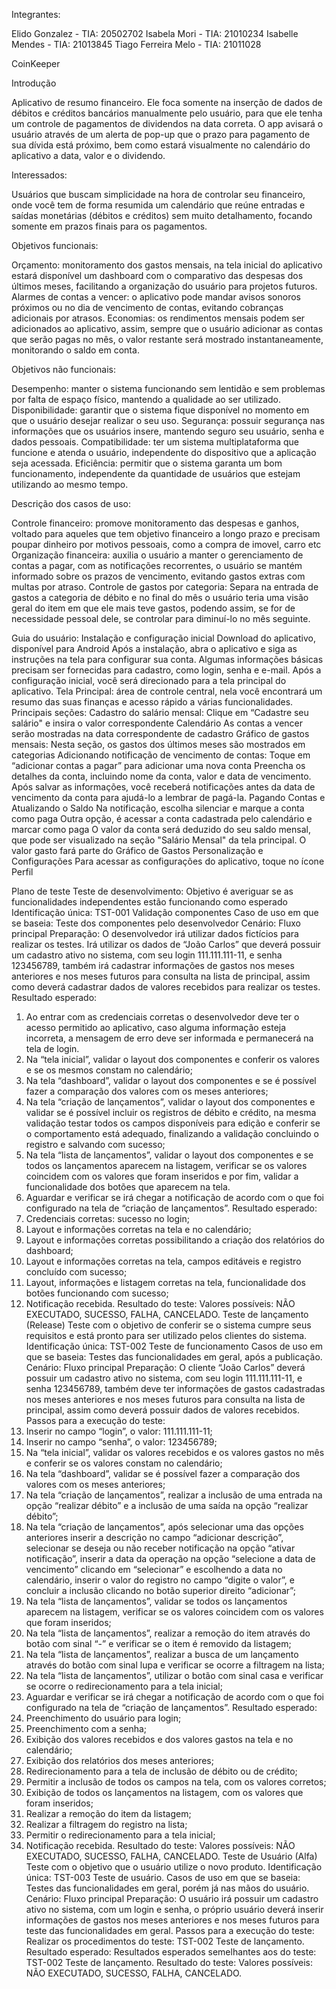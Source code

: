 
Integrantes:

Elido Gonzalez - TIA: 20502702
Isabela Mori - TIA: 21010234
Isabelle Mendes - TIA: 21013845
Tiago Ferreira Melo - TIA: 21011028

CoinKeeper

Introdução

Aplicativo de resumo financeiro. Ele foca somente na inserção de dados de débitos e créditos bancários manualmente pelo usuário, para que ele tenha um controle de pagamentos de dividendos na data correta. O app avisará o usuário através de um alerta de pop-up que o prazo para pagamento de sua dívida está próximo, bem como estará visualmente no calendário do aplicativo a data, valor e o dividendo.

Interessados:

Usuários que buscam simplicidade na hora de controlar seu financeiro, onde você tem de forma resumida um calendário que reúne entradas e saídas monetárias (débitos e créditos) sem muito detalhamento, focando somente em prazos finais para os pagamentos.

Objetivos funcionais:

Orçamento: monitoramento dos gastos mensais, na tela inicial do aplicativo estará disponível um dashboard com o comparativo das despesas dos últimos meses, facilitando a organização do usuário para projetos futuros. 
Alarmes de contas a vencer: o aplicativo pode mandar avisos sonoros próximos ou no dia de vencimento de contas, evitando cobranças adicionais por atrasos. 
Economias: os rendimentos mensais podem ser adicionados ao aplicativo, assim, sempre que o usuário adicionar as contas que serão pagas no mês, o valor restante será mostrado instantaneamente, monitorando o saldo em conta.


Objetivos não funcionais:

Desempenho: manter o sistema funcionando sem lentidão e sem problemas por falta de espaço físico, mantendo a qualidade ao ser utilizado.
Disponibilidade: garantir que o sistema fique disponível no momento em que o usuário desejar realizar o seu uso.
Segurança: possuir segurança nas informações que os usuários insere, mantendo seguro seu usuário, senha e dados pessoais.
Compatibilidade: ter um sistema multiplataforma que funcione e atenda o usuário, independente do dispositivo que a aplicação seja acessada.
Eficiência: permitir que o sistema garanta um bom funcionamento, independente da quantidade de usuários que estejam utilizando ao mesmo tempo.

Descrição dos casos de uso:

Controle financeiro: promove monitoramento das despesas e ganhos, voltado para aqueles que tem objetivo financeiro a longo prazo e precisam poupar dinheiro por motivos pessoais, como a compra de imovel, carro etc
Organização financeira: auxilia o usuário a manter o gerenciamento de contas a pagar, com as notificações recorrentes, o usuário se mantém informado sobre os prazos de vencimento, evitando gastos extras com multas por atraso.
Controle de gastos por categoria: Separa na entrada de gastos a categoria de débito e no final do mês o usuário teria uma visão geral do item em que ele mais teve gastos, podendo assim, se for de necessidade pessoal dele, se controlar para diminuí-lo no mês seguinte.

Guia do usuário:
Instalação e configuração inicial 
Download do aplicativo, disponível para Android
Após a instalação, abra o aplicativo e siga as instruções na tela para configurar sua conta. Algumas informações básicas precisam ser fornecidas para cadastro, como login, senha e e-mail.
Após a configuração inicial, você será direcionado para a tela principal do aplicativo.
Tela Principal: área de controle central, nela você encontrará um resumo das suas finanças e acesso rápido a várias funcionalidades. Principais seções:
Cadastro do salário mensal: 
Clique em “Cadastre seu salário" e insira o valor correspondente
Calendário 
As contas a vencer serão mostradas na data correspondente de cadastro
Gráfico de gastos mensais:
Nesta seção, os gastos dos últimos meses são mostrados em categorias 
Adicionando notificação de vencimento de contas:
Toque em “adicionar contas a pagar” para adicionar uma nova conta
Preencha os detalhes da conta, incluindo nome da conta, valor e data de vencimento.
Após salvar as informações, você receberá notificações antes da data de vencimento da conta para ajudá-lo a lembrar de pagá-la.
Pagando Contas e Atualizando o Saldo 
Na notificação, escolha silenciar e marque a conta como paga 
Outra opção, é acessar a conta cadastrada pelo calendário e marcar como paga 
 O valor da conta será deduzido do seu saldo mensal, que pode ser visualizado na seção "Salário Mensal" da tela principal.
O valor gasto fará parte do Gráfico de Gastos
Personalização e Configurações
Para acessar as configurações do aplicativo, toque no ícone Perfil

Plano de teste
Teste de desenvolvimento: 
Objetivo é averiguar se as funcionalidades independentes estão funcionando como esperado
Identificação única: 
TST-001 Validação componentes
Caso de uso em que se baseia: 
Teste dos componentes pelo desenvolvedor
Cenário:
Fluxo principal
Preparação:
O desenvolvedor irá utilizar dados fictícios para realizar os testes. Irá utilizar os dados de “João Carlos” que deverá possuir um cadastro ativo no sistema, com  seu login 111.111.111-11, e senha 123456789, também irá cadastrar informações de gastos nos meses anteriores e nos meses futuros para consulta na lista de principal, assim como deverá cadastrar dados de valores recebidos para realizar os testes.
Resultado esperado: 
1) Ao entrar com as credenciais corretas o desenvolvedor deve ter o acesso permitido ao aplicativo, caso alguma informação esteja incorreta, a mensagem de erro deve ser informada e permanecerá na tela de login. 
2) Na “tela inicial”, validar o layout dos componentes e conferir os valores e se os mesmos constam no calendário;
3) Na tela “dashboard”, validar o layout dos componentes e se é possível fazer a comparação dos valores com os meses anteriores;
4) Na tela “criação de lançamentos”, validar o layout dos componentes e validar se é possível incluir os registros de débito e crédito, na mesma validação testar todos os campos disponíveis para edição e conferir se o comportamento está adequado, finalizando a validação concluindo o registro e salvando com sucesso;
5) Na tela “lista de lançamentos”, validar o layout dos componentes e se todos os lançamentos aparecem na listagem, verificar se os valores coincidem com os valores que foram inseridos e por fim, validar a funcionalidade dos botões que aparecem na tela.
6) Aguardar e verificar se irá chegar a notificação de acordo com o que foi configurado na tela de “criação de lançamentos”.
Resultado esperado:
1) Credenciais corretas: sucesso no login;
2) Layout e informações corretas na tela e no calendário;
3) Layout e informações corretas possibilitando a criação dos relatórios do dashboard;
4) Layout e informações corretas na tela, campos editáveis e registro concluído com sucesso;
5) Layout, informações e listagem corretas na tela, funcionalidade dos botões funcionando com sucesso;
6) Notificação recebida.
Resultado do teste:
Valores possíveis: NÃO EXECUTADO, SUCESSO, FALHA, CANCELADO.
Teste de lançamento (Release)
Teste com o objetivo de conferir se o sistema cumpre seus requisitos e está pronto para ser utilizado pelos clientes do sistema.
Identificação única:
TST-002 Teste de funcionamento
Casos de uso em que se baseia:
Testes das funcionalidades em geral, após a publicação.
Cenário:
Fluxo principal
Preparação:
O cliente “João Carlos” deverá possuir um cadastro ativo no sistema, com  seu login 111.111.111-11, e senha 123456789, também deve ter informações de gastos cadastradas nos meses anteriores e nos meses futuros para consulta na lista de principal, assim como deverá possuir dados de valores recebidos.
Passos para a execução do teste:
1) Inserir no campo “login”, o valor: 111.111.111-11;
2) Inserir no campo “senha”, o valor: 123456789;
3) Na “tela inicial”, validar os valores recebidos e os valores gastos no mês e conferir se os valores constam no calendário;
4) Na tela “dashboard”, validar se é possível fazer a comparação dos valores com os meses anteriores;
5) Na tela “criação de lançamentos”, realizar a inclusão de uma entrada na opção “realizar débito” e a inclusão de uma saída na opção “realizar débito”;
6) Na tela “criação de lançamentos”, após selecionar uma das opções anteriores inserir a descrição no campo “adicionar descrição”, selecionar se deseja ou não receber notificação na opção “ativar notificação”, inserir a data da operação na opção “selecione a data de vencimento” clicando em “selecionar” e escolhendo a data no calendário, inserir o valor do registro no campo “digite o valor”, e concluir a inclusão clicando no botão superior direito “adicionar”;
7) Na tela “lista de lançamentos”, validar se todos os lançamentos aparecem na listagem, verificar se os valores coincidem com os valores que foram inseridos;
8) Na tela “lista de lançamentos”, realizar a remoção do item através do botão com sinal “-” e verificar se o item é removido da listagem;
9) Na tela “lista de lançamentos”, realizar a busca de um lançamento através do botão com sinal lupa e verificar se ocorre a filtragem na lista;
10) Na tela “lista de lançamentos”, utilizar o botão com sinal casa e verificar se ocorre o redirecionamento para a tela inicial;
11) Aguardar e verificar se irá chegar a notificação de acordo com o que foi configurado na tela de “criação de lançamentos”.
Resultado esperado:
1) Preenchimento do usuário para login;
2) Preenchimento com a senha;
3) Exibição dos valores recebidos e dos valores gastos na tela e no calendário;
4) Exibição dos relatórios dos meses anteriores;
5) Redirecionamento para a tela de inclusão de débito ou de crédito;
6) Permitir a inclusão de todos os campos na tela, com os valores corretos;
7) Exibição de todos os lançamentos na listagem,  com os valores que foram inseridos;
8) Realizar a remoção do item da listagem;
9) Realizar a filtragem do registro na lista;
10) Permitir o redirecionamento para a tela inicial;
11) Notificação recebida.
Resultado do teste:
Valores possíveis: NÃO EXECUTADO, SUCESSO, FALHA, CANCELADO.
Teste de Usuário (Alfa)
Teste com o objetivo que o usuário utilize o novo produto.
Identificação única:
TST-003 Teste de usuário.
Casos de uso em que se baseia:
Testes das funcionalidades em geral, porém já nas mãos do usuário.
Cenário:
Fluxo principal
Preparação:
O usuário irá possuir um cadastro ativo no sistema, com  um login e senha, o próprio usuário deverá inserir informações de gastos nos meses anteriores e nos meses futuros para teste das funcionalidades em geral.
Passos para a execução do teste:
Realizar os procedimentos do teste: TST-002 Teste de lançamento.
Resultado esperado:
Resultados esperados semelhantes aos do teste: TST-002 Teste de lançamento.
Resultado do teste:
Valores possíveis: NÃO EXECUTADO, SUCESSO, FALHA, CANCELADO.
